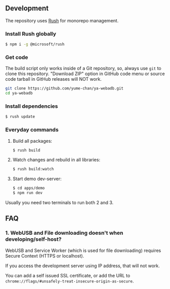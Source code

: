 ## Development

The repository uses [Rush](https://rushjs.io/) for monorepo management.

### Install Rush globally

```sh
$ npm i -g @microsoft/rush
```

### Get code

The build script only works inside of a Git repository, so, always use `git` to clone this repository. "Download ZIP" option in GitHub code menu or source code tarball in GitHub releases will NOT work.

```sh
git clone https://github.com/yume-chan/ya-webadb.git
cd ya-webadb
```

### Install dependencies

```sh
$ rush update
```

### Everyday commands

1. Build all packages:

    ```sh
    $ rush build
    ```

2. Watch changes and rebuild in all libraries:

    ```sh
    $ rush build:watch
    ```

3. Start demo dev-server:

    ```sh
    $ cd apps/demo
    $ npm run dev
    ```

Usually you need two terminals to run both 2 and 3.

## FAQ

### 1. WebUSB and File downloading doesn't when developing/self-host?

WebUSB and Service Worker (which is used for file downloading) requires Secure Context (HTTPS or localhost).

If you access the development server using IP address, that will not work.

You can add a self issued SSL certificate, or add the URL to `chrome://flags/#unsafely-treat-insecure-origin-as-secure`.
